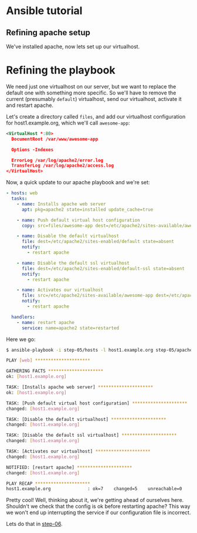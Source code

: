 Ansible tutorial
================

Refining apache setup
---------------------

We've installed apache, now lets set up our virtualhost.

# Refining the playbook

We need just one virtualhost on our server, but we want to replace the
default one with something more specific.
So we'll have to remove the current (presumably `default`) virtualhost, send our 
virtualhost, activate it and restart apache.

Let's create a directory called `files`, and add our virtualhost configuration
for host1.example.org, which we'll call `awesome-app`:

```xml
<VirtualHost *:80>
  DocumentRoot /var/www/awesome-app

  Options -Indexes

  ErrorLog /var/log/apache2/error.log
  TransferLog /var/log/apache2/access.log
</VirtualHost>
```

Now, a quick update to our apache playbook and we're set:

```yaml
- hosts: web
  tasks:
    - name: Installs apache web server
      apt: pkg=apache2 state=installed update_cache=true

    - name: Push default virtual host configuration
      copy: src=files/awesome-app dest=/etc/apache2/sites-available/awesome-app mode=0640 

    - name: Disable the default virtualhost
      file: dest=/etc/apache2/sites-enabled/default state=absent
      notify:
        - restart apache

    - name: Disable the default ssl virtualhost
      file: dest=/etc/apache2/sites-enabled/default-ssl state=absent
      notify:
        - restart apache

    - name: Activates our virtualhost
      file: src=/etc/apache2/sites-available/awesome-app dest=/etc/apache2/sites-enabled/awesome-app state=link
      notify:
        - restart apache

  handlers:
    - name: restart apache
      service: name=apache2 state=restarted
```

Here we go:

```bash
$ ansible-playbook -i step-05/hosts -l host1.example.org step-05/apache.yml

PLAY [web] ********************* 

GATHERING FACTS ********************* 
ok: [host1.example.org]

TASK: [Installs apache web server] ********************* 
ok: [host1.example.org]

TASK: [Push default virtual host configuration] ********************* 
changed: [host1.example.org]

TASK: [Disable the default virtualhost] ********************* 
changed: [host1.example.org]

TASK: [Disable the default ssl virtualhost] ********************* 
changed: [host1.example.org]

TASK: [Activates our virtualhost] ********************* 
changed: [host1.example.org]

NOTIFIED: [restart apache] ********************* 
changed: [host1.example.org]

PLAY RECAP ********************* 
host1.example.org              : ok=7    changed=5    unreachable=0    failed=0    
```

Pretty cool! Well, thinking about it, we're getting ahead of ourselves here. Shouldn't 
we check that the config is ok before restarting apache? This way we won't end up 
interrupting the service if our configuration file is incorrect.

Lets do that in [step-06](https://github.com/gossetx/ansible/tree/master/step-06).
